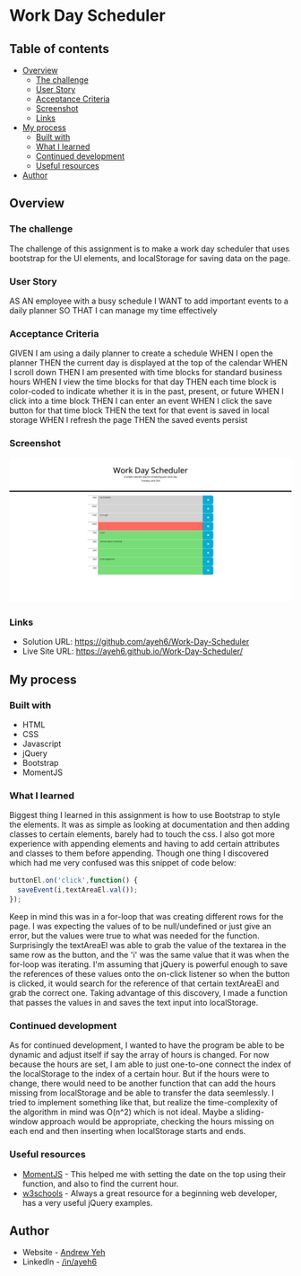 # Work Day Scheduler
## Table of contents

- [Overview](#overview)
  - [The challenge](#the-challenge)
  - [User Story](#user-story)
  - [Acceptance Criteria](#acceptance-criteria)
  - [Screenshot](#screenshot)
  - [Links](#links)
- [My process](#my-process)
  - [Built with](#built-with)
  - [What I learned](#what-i-learned)
  - [Continued development](#continued-development)
  - [Useful resources](#useful-resources)
- [Author](#author)

## Overview

### The challenge

The challenge of this assignment is to make a work day scheduler that uses bootstrap for the UI elements, and localStorage for saving data on the page.

### User Story

AS AN employee with a busy schedule
I WANT to add important events to a daily planner
SO THAT I can manage my time effectively

### Acceptance Criteria

GIVEN I am using a daily planner to create a schedule
WHEN I open the planner
THEN the current day is displayed at the top of the calendar
WHEN I scroll down
THEN I am presented with time blocks for standard business hours
WHEN I view the time blocks for that day
THEN each time block is color-coded to indicate whether it is in the past, present, or future
WHEN I click into a time block
THEN I can enter an event
WHEN I click the save button for that time block
THEN the text for that event is saved in local storage
WHEN I refresh the page
THEN the saved events persist

### Screenshot

![](./screenshot.png)

### Links

- Solution URL: https://github.com/ayeh6/Work-Day-Scheduler
- Live Site URL: https://ayeh6.github.io/Work-Day-Scheduler/

## My process

### Built with

- HTML
- CSS
- Javascript
- jQuery
- Bootstrap
- MomentJS

### What I learned

Biggest thing I learned in this assignment is how to use Bootstrap to style the elements. It was as simple as looking at documentation and then adding classes to certain elements, barely had to touch the css. I also got more experience with appending elements and having to add certain attributes and classes to them before appending. Though one thing I discovered which had me very confused was this snippet of code below:

```js
buttonEl.on('click',function() {
  saveEvent(i,textAreaEl.val());
});
```
Keep in mind this was in a for-loop that was creating different rows for the page. I was expecting the values of to be null/undefined or just give an error, but the values were true to what was needed for the function. Surprisingly the textAreaEl was able to grab the value of the textarea in the same row as the button, and the 'i' was the same value that it was when the for-loop was iterating. I'm assuming that jQuery is powerful enough to save the references of these values onto the on-click listener so when the button is clicked, it would search for the reference of that certain textAreaEl and grab the correct one. Taking advantage of this discovery, I made a function that passes the values in and saves the text input into localStorage.

### Continued development

As for continued development, I wanted to have the program be able to be dynamic and adjust itself if say the array of hours is changed. For now because the hours are set, I am able to just one-to-one connect the index of the localStorage to the index of a certain hour. But if the hours were to change, there would need to be another function that can add the hours missing from localStorage and be able to transfer the data seemlessly. I tried to implement something like that, but realize the time-complexity of the algorithm in mind was O(n^2) which is not ideal. Maybe a sliding-window approach would be appropriate, checking the hours missing on each end and then inserting when localStorage starts and ends.

### Useful resources

- [MomentJS](https://momentjs.com/) - This helped me with setting the date on the top using their function, and also to find the current hour.
- [w3schools](https://www.w3schools.com/) - Always a great resource for a beginning web developer, has a very useful jQuery examples.

## Author

- Website - [Andrew Yeh](https://ayeh6.github.io/Yeh-Andrew-Portfolio-Website/)
- LinkedIn - [/in/ayeh6](https://www.linkedin.com/in/ayeh6/)
